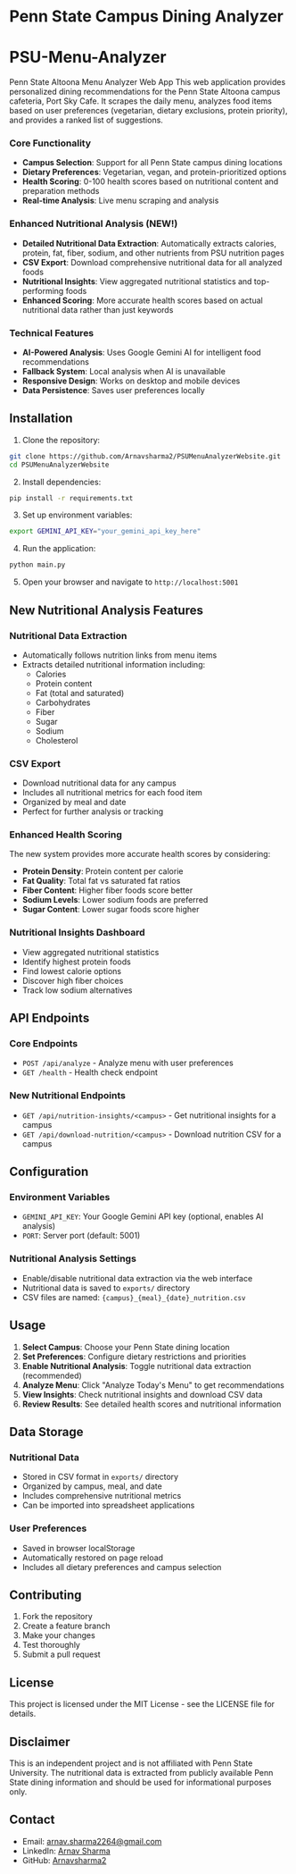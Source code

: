 # Penn State Campus Dining Analyzer
# PSU-Menu-Analyzer

Penn State Altoona Menu Analyzer Web App
This web application provides personalized dining recommendations for the Penn State Altoona campus cafeteria, Port Sky Cafe. It scrapes the daily menu, analyzes food items based on user preferences (vegetarian, dietary exclusions, protein priority), and provides a ranked list of suggestions.


### Core Functionality
- **Campus Selection**: Support for all Penn State campus dining locations
- **Dietary Preferences**: Vegetarian, vegan, and protein-prioritized options
- **Health Scoring**: 0-100 health scores based on nutritional content and preparation methods
- **Real-time Analysis**: Live menu scraping and analysis

### Enhanced Nutritional Analysis (NEW!)
- **Detailed Nutritional Data Extraction**: Automatically extracts calories, protein, fat, fiber, sodium, and other nutrients from PSU nutrition pages
- **CSV Export**: Download comprehensive nutritional data for all analyzed foods
- **Nutritional Insights**: View aggregated nutritional statistics and top-performing foods
- **Enhanced Scoring**: More accurate health scores based on actual nutritional data rather than just keywords

### Technical Features
- **AI-Powered Analysis**: Uses Google Gemini AI for intelligent food recommendations
- **Fallback System**: Local analysis when AI is unavailable
- **Responsive Design**: Works on desktop and mobile devices
- **Data Persistence**: Saves user preferences locally

## Installation

1. Clone the repository:
```bash
git clone https://github.com/Arnavsharma2/PSUMenuAnalyzerWebsite.git
cd PSUMenuAnalyzerWebsite
```

2. Install dependencies:
```bash
pip install -r requirements.txt
```

3. Set up environment variables:
```bash
export GEMINI_API_KEY="your_gemini_api_key_here"
```

4. Run the application:
```bash
python main.py
```

5. Open your browser and navigate to `http://localhost:5001`

## New Nutritional Analysis Features

### Nutritional Data Extraction
- Automatically follows nutrition links from menu items
- Extracts detailed nutritional information including:
  - Calories
  - Protein content
  - Fat (total and saturated)
  - Carbohydrates
  - Fiber
  - Sugar
  - Sodium
  - Cholesterol

### CSV Export
- Download nutritional data for any campus
- Includes all nutritional metrics for each food item
- Organized by meal and date
- Perfect for further analysis or tracking

### Enhanced Health Scoring
The new system provides more accurate health scores by considering:
- **Protein Density**: Protein content per calorie
- **Fat Quality**: Total fat vs saturated fat ratios
- **Fiber Content**: Higher fiber foods score better
- **Sodium Levels**: Lower sodium foods are preferred
- **Sugar Content**: Lower sugar foods score higher

### Nutritional Insights Dashboard
- View aggregated nutritional statistics
- Identify highest protein foods
- Find lowest calorie options
- Discover high fiber choices
- Track low sodium alternatives

## API Endpoints

### Core Endpoints
- `POST /api/analyze` - Analyze menu with user preferences
- `GET /health` - Health check endpoint

### New Nutritional Endpoints
- `GET /api/nutrition-insights/<campus>` - Get nutritional insights for a campus
- `GET /api/download-nutrition/<campus>` - Download nutrition CSV for a campus

## Configuration

### Environment Variables
- `GEMINI_API_KEY`: Your Google Gemini API key (optional, enables AI analysis)
- `PORT`: Server port (default: 5001)

### Nutritional Analysis Settings
- Enable/disable nutritional data extraction via the web interface
- Nutritional data is saved to `exports/` directory
- CSV files are named: `{campus}_{meal}_{date}_nutrition.csv`

## Usage

1. **Select Campus**: Choose your Penn State dining location
2. **Set Preferences**: Configure dietary restrictions and priorities
3. **Enable Nutritional Analysis**: Toggle nutritional data extraction (recommended)
4. **Analyze Menu**: Click "Analyze Today's Menu" to get recommendations
5. **View Insights**: Check nutritional insights and download CSV data
6. **Review Results**: See detailed health scores and nutritional information

## Data Storage

### Nutritional Data
- Stored in CSV format in `exports/` directory
- Organized by campus, meal, and date
- Includes comprehensive nutritional metrics
- Can be imported into spreadsheet applications

### User Preferences
- Saved in browser localStorage
- Automatically restored on page reload
- Includes all dietary preferences and campus selection

## Contributing

1. Fork the repository
2. Create a feature branch
3. Make your changes
4. Test thoroughly
5. Submit a pull request

## License

This project is licensed under the MIT License - see the LICENSE file for details.

## Disclaimer

This is an independent project and is not affiliated with Penn State University. The nutritional data is extracted from publicly available Penn State dining information and should be used for informational purposes only.

## Contact

- Email: arnav.sharma2264@gmail.com
- LinkedIn: [Arnav Sharma](https://linkedin.com/in/arnav-sharma-b2014824b/)
- GitHub: [Arnavsharma2](https://github.com/Arnavsharma2)
